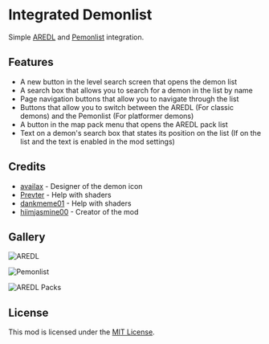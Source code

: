 # Integrated Demonlist
Simple [AREDL](https://aredl.net) and [Pemonlist](https://pemonlist.com) integration.

## Features
- A new button in the level search screen that opens the demon list
- A search box that allows you to search for a demon in the list by name
- Page navigation buttons that allow you to navigate through the list
- Buttons that allow you to switch between the AREDL (For classic demons) and the Pemonlist (For platformer demons)
- A button in the map pack menu that opens the AREDL pack list
- Text on a demon's search box that states its position on the list (If on the list and the text is enabled in the mod settings)

## Credits
- [availax](user:1621348) - Designer of the demon icon
- [Prevter](user:7696536) - Help with shaders
- [dankmeme01](user:9735891) - Help with shaders
- [hiimjasmine00](user:7466002) - Creator of the mod

## Gallery
![AREDL](hiimjustin000.integrated_demonlist/aredl.png?width=300)

![Pemonlist](hiimjustin000.integrated_demonlist/pemonlist.png?width=300)

![AREDL Packs](hiimjustin000.integrated_demonlist/aredl-packs.png?width=300)

## License
This mod is licensed under the [MIT License](https://github.com/hiimjasmine00/IntegratedDemonlist/blob/master/LICENSE).
